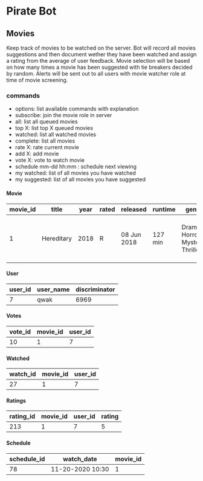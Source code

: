 # Pirate Bot

## Movies

Keep track of movies to be watched on the server. Bot will record all movies suggestions and then document wether they have been watched and assign a rating from the average of user feedback. Movie selection will be based on how many times a movie has been suggested with tie breakers decided by random. Alerts will be sent out to all users with movie watcher role at time of movie screening.

### commands
 - options: list available commands with explanation
 - subscribe: join the movie role in server
 - all: list all queued movies
 - top X: list top X queued movies
 - watched: list all watched movies
 - complete: list all movies
 - rate X: rate current movie
 - add X: add movie
 - vote X: vote to watch movie
 - schedule mm-dd hh:mm : schedule next viewing
 - my watched: list of all movies you have watched
 - my suggested: list of all movies you have suggested


#### Movie

| movie_id | title      | year | rated | released    | runtime | genre                            | director  | plot                                                               | poster                                                                                                                             | imdb_rating | imdb_id   |
| -------- | ---------- | ---- | ----- | ----------- | ------- | -------------------------------- | --------- | ------------------------------------------------------------------ | ---------------------------------------------------------------------------------------------------------------------------------- | ----------- | --------- |
| 1        | Hereditary | 2018 | R     | 08 Jun 2018 | 127 min | Drama, Horror, Mystery, Thriller | Ari Aster | A grieving family is haunted by tragic and disturbing occurrences. | https://m.media-amazon.com/images/M/MV5BOTU5MDg3OGItZWQ1Ny00ZGVmLTg2YTUtMzBkYzQ1YWIwZjlhXkEyXkFqcGdeQXVyNTAzMTY4MDA@._V1_SX300.jpg | 73          | tt7784604 |

#### User

| user_id | user_name | discriminator |
| ------- | --------- | ------------- |
| 7       | qwak      | 6969          |

#### Votes

| vote_id | movie_id | user_id |
| ------- | -------- | ------- |
| 10      | 1        | 7       |

#### Watched

| watch_id | movie_id | user_id |
| -------- | -------- | ------- |
| 27       | 1        | 7       |

#### Ratings

| rating_id | movie_id | user_id | rating |
| --------- | -------- | ------- | ------ |
| 213       | 1        | 7       | 5      |

#### Schedule
| schedule_id | watch_date       | movie_id |
| ----------- | ---------------- | -------- |
| 78          | 11-20-2020 10:30 | 1        |
